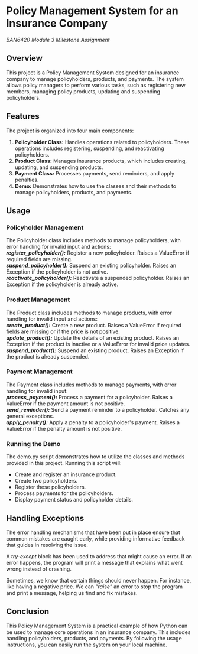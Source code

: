 # Policy Management System for an Insurance Company
*BAN6420 Module 3 Milestone Assignment*

## Overview
This project is a Policy Management System designed for an insurance company to manage policyholders, products, and payments. The system allows policy managers to perform various tasks, such as registering new members, managing policy products, updating and suspending policyholders.

## Features
The project is organized into four main components:
1. **Policyholder Class:** Handles operations related to policyholders. These operations includes registering, suspending, and reactivating policyholders.
2. **Product Class:** Manages insurance products, which includes creating, updating, and suspending products.
3. **Payment Class:** Processes payments, send reminders, and apply penalties.
4. **Demo:** Demonstrates how to use the classes and their methods to manage policyholders, products, and payments.

## Usage
### Policyholder Management
The Policyholder class includes methods to manage policyholders, with error handling for invalid input and actions: </br>
***register_policyholder():*** Register a new policyholder. Raises a ValueError if required fields are missing. </br>
***suspend_policyholder():*** Suspend an existing policyholder. Raises an Exception if the policyholder is not active. </br>
***reactivate_policyholder():*** Reactivate a suspended policyholder. Raises an Exception if the policyholder is already active.

### Product Management
The Product class includes methods to manage products, with error handling for invalid input and actions: </br>
***create_product():*** Create a new product. Raises a ValueError if required fields are missing or if the price is not positive. </br>
***update_product():*** Update the details of an existing product. Raises an Exception if the product is inactive or a ValueError for invalid price updates. </br>
***suspend_product():*** Suspend an existing product. Raises an Exception if the product is already suspended.

### Payment Management
The Payment class includes methods to manage payments, with error handling for invalid input: </br>
***process_payment():*** Process a payment for a policyholder. Raises a ValueError if the payment amount is not positive. </br>
***send_reminder():*** Send a payment reminder to a policyholder. Catches any general exceptions. </br>
***apply_penalty():*** Apply a penalty to a policyholder's payment. Raises a ValueError if the penalty amount is not positive.

### Running the Demo
The demo.py script demonstrates how to utilize the classes and methods provided in this project. Running this script will:
- Create and register an insurance product.
- Create two policyholders.
- Register these policyholders.
- Process payments for the policyholders.
- Display payment status and policyholder details.

## Handling Exceptions
The error handling mechanisms that have been put in place ensure that common mistakes are caught early, while providing informative feedback that guides in resolving the issue.

A *try-except* block has been used to address that might cause an error. If an error happens, the program will print a message that explains what went wrong instead of crashing.

Sometimes, we know that certain things should never happen. For instance, like having a negative price. We can *"raise"* an error to stop the program and print a message, helping us find and fix mistakes.

## Conclusion
This Policy Management System is a practical example of how Python can be used to manage core operations in an insurance company. This includes handling policyholders, products, and payments. 
By following the usage instructions, you can easily run the system on your local machine. 
